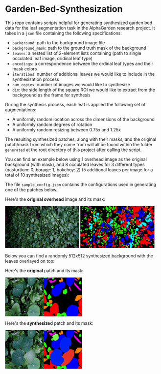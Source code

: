 # Garden-Bed-Synthesization

This repo contains scripts helpful for generating synthesized garden bed data for the leaf segmentation task in the AlphaGarden research project. It takes in a `json` file containing the following specifications:
- `background`: path to the background image file
- `background_mask`: path to the ground truth mask of the background
- `leaves`: a nested list of 2-element lists containing (path to single occulated leaf image, oridinal leaf type)
- `encodings`: a correspondence between the ordinal leaf types and their mask colors
- `iterations`: number of additional leaves we would like to include in the synthesization process
- `num_copies`: number of images we would like to synthesize
- `dim`: the side length of the square ROI we would like to extract from the background as the frame for synthesis

During the synthesis process, each leaf is applied the following set of augmentations:
- A uniformly random location across the dimensions of the background
- A uniformly random degrees of rotation
- A uniformly random resizing between 0.75x and 1.25x

The resulting synthesized patches, along with their masks, and the original patch/mask from which they come from will all be found within the folder `generated` at the root directory of this project after calling the script.

You can find an example below using 1 overhead image as the original background (with mask), and 8 occulated leaves for 3 different types (nasturtium: 0, borage: 1, bokchoy: 2) (5 additional leaves per image for a total of 10 synthesized images):

The file `sample_config.json` contains the configurations used in generating one of the patches below. 

Here's the **original overhead** image and its mask:

<img src="./demo_images/original.png" width="48%" height="48%">

<img src="./demo_images/mask.png" width="48%" height="48%"/>

Below you can find a randomly 512x512 synthesized background with the leaves overlayed on top:

Here's the **original** patch and its mask: 

<div style="display: flex;">
  <img src="./demo_images/original_patch.png" width="25%" height="25%" /> 
  <img src="./demo_images/original_patch_mask.png" width="25%" height="25%" />
</div>

Here's the **synthesized** patch and its mask:

<div style="display: flex">
  <img src="./demo_images/synthesized_patch.png" width="25%" height="25%" />
  <img src="./demo_images/synthesized_patch_mask.png" width="25%" height="25%" />
</div>
